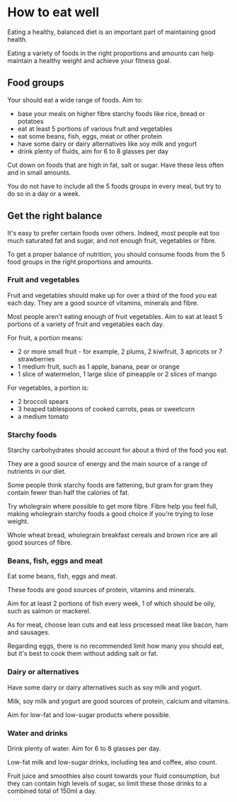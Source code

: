 # How to eat well

Eating a healthy, balanced diet is an important part of maintaining good health.

Eating a variety of foods in the right proportions and amounts can help maintain a healthy weight and achieve your fitness goal.

## Food groups

Your should eat a wide range of foods. Aim to:

- base your meals on higher fibre starchy foods like rice, bread or potatoes
- eat at least 5 portions of various fruit and vegetables
- eat some beans, fish, eggs, meat or other protein
- have some dairy or dairy alternatives like soy milk and yogurt
- drink plenty of fluids, aim for 6 to 8 glasses per day

Cut down on foods that are high in fat, salt or sugar. Have these less often and in small amounts.

You do not have to include all the 5 foods groups in every meal, but try to do so in a day or a week.

## Get the right balance

It's easy to prefer certain foods over others. Indeed, most people eat too much saturated fat and sugar, and not enough fruit, vegetables or fibre.

To get a proper balance of nutrition, you should consume foods from the 5 food groups in the right proportions and amounts.

### Fruit and vegetables

Fruit and vegetables should make up for over a third of the food you eat each day. They are a good source of vitamins, minerals and fibre.

Most people aren't eating enough of fruit vegetables. Aim to eat at least 5 portions of a variety of fruit and vegetables each day.

For fruit, a portion means:

- 2 or more small fruit - for example, 2 plums, 2 kiwifruit, 3 apricots or 7 strawberries
- 1 medium fruit, such as 1 apple, banana, pear or orange
- 1 slice of watermelon, 1 large slice of pineapple or 2 slices of mango

For vegetables, a portion is:

- 2 broccoli spears
- 3 heaped tablespoons of cooked carrots, peas or sweetcorn
- a medium tomato

### Starchy foods

Starchy carbohydrates should account for about a third of the food you eat.

They are a good source of energy and the main source of a range of nutrients in our diet.

Some people think starchy foods are fattening, but gram for gram they contain fewer than half the calories of fat.

Try wholegrain where possible to get more fibre. Fibre help you feel full, making wholegrain starchy foods a good choice if you're trying to lose weight.

Whole wheat bread, wholegrain breakfast cereals and brown rice are all good sources of fibre.

### Beans, fish, eggs and meat

Eat some beans, fish, eggs and meat.

These foods are good sources of protein, vitamins and minerals.

Aim for at least 2 portions of fish every week, 1 of which should be oily, such as salmon or mackerel.

As for meat, choose lean cuts and eat less processed meat like bacon, ham and sausages.

Regarding eggs, there is no recommended limit how many you should eat, but it's best to cook them without adding salt or fat.

### Dairy or alternatives

Have some dairy or dairy alternatives such as soy milk and yogurt.

Milk, soy milk and yogurt are good sources of protein, calcium and vitamins.

Aim for low-fat and low-sugar products where possible.

### Water and drinks

Drink plenty of water. Aim for 6 to 8 glasses per day.

Low-fat milk and low-sugar drinks, including tea and coffee, also count.

Fruit juice and smoothies also count towards your fluid consumption, but they can contain high levels of sugar, so limit these those drinks to a combined total of 150ml a day.
